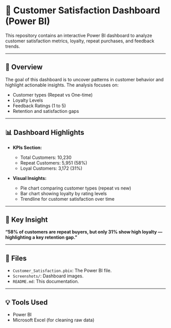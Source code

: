 # 🧩 Customer Satisfaction Dashboard (Power BI)

This repository contains an interactive Power BI dashboard to analyze customer satisfaction metrics, loyalty, repeat purchases, and feedback trends.

---

## 📌 Overview

The goal of this dashboard is to uncover patterns in customer behavior and highlight actionable insights. The analysis focuses on:

- Customer types (Repeat vs One-time)
- Loyalty Levels
- Feedback Ratings (1 to 5)
- Retention and satisfaction gaps

---

## 📊 Dashboard Highlights

- **KPIs Section:**
  - Total Customers: 10,230
  - Repeat Customers: 5,951 (58%)
  - Loyal Customers: 3,172 (31%)

- **Visual Insights:**
  - Pie chart comparing customer types (repeat vs new)
  - Bar chart showing loyalty by rating levels
  - Trendline for customer satisfaction over time

---

## 🧠 Key Insight

**“58% of customers are repeat buyers, but only 31% show high loyalty — highlighting a key retention gap.”**

---

## 📂 Files

- `Customer_Satisfaction.pbix`: The Power BI file.
- `Screenshots/`: Dashboard images.
- `README.md`: This documentation.

---

## 💡 Tools Used

- Power BI
- Microsoft Excel (for cleaning raw data)



